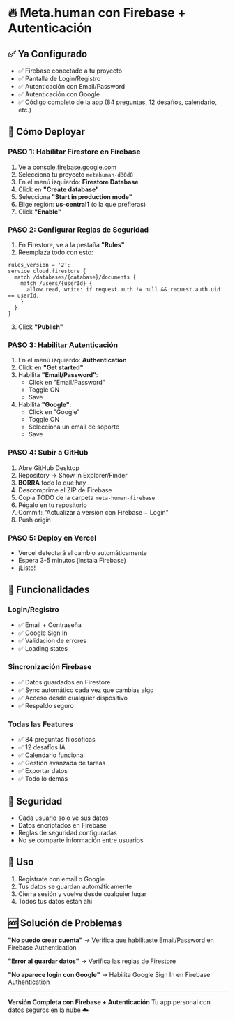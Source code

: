 # 🔥 Meta.human con Firebase + Autenticación

## ✅ Ya Configurado

- ✅ Firebase conectado a tu proyecto
- ✅ Pantalla de Login/Registro
- ✅ Autenticación con Email/Password
- ✅ Autenticación con Google
- ✅ Código completo de la app (84 preguntas, 12 desafíos, calendario, etc.)

## 🚀 Cómo Deployar

### PASO 1: Habilitar Firestore en Firebase

1. Ve a [console.firebase.google.com](https://console.firebase.google.com)
2. Selecciona tu proyecto `metahuman-d30d8`
3. En el menú izquierdo: **Firestore Database**
4. Click en **"Create database"**
5. Selecciona **"Start in production mode"**
6. Elige región: **us-central1** (o la que prefieras)
7. Click **"Enable"**

### PASO 2: Configurar Reglas de Seguridad

1. En Firestore, ve a la pestaña **"Rules"**
2. Reemplaza todo con esto:

```
rules_version = '2';
service cloud.firestore {
  match /databases/{database}/documents {
    match /users/{userId} {
      allow read, write: if request.auth != null && request.auth.uid == userId;
    }
  }
}
```

3. Click **"Publish"**

### PASO 3: Habilitar Autenticación

1. En el menú izquierdo: **Authentication**
2. Click en **"Get started"**
3. Habilita **"Email/Password"**:
   - Click en "Email/Password"
   - Toggle ON
   - Save
4. Habilita **"Google"**:
   - Click en "Google"
   - Toggle ON
   - Selecciona un email de soporte
   - Save

### PASO 4: Subir a GitHub

1. Abre GitHub Desktop
2. Repository → Show in Explorer/Finder
3. **BORRA** todo lo que hay
4. Descomprime el ZIP de Firebase
5. Copia TODO de la carpeta `meta-human-firebase`
6. Pégalo en tu repositorio
7. Commit: "Actualizar a versión con Firebase + Login"
8. Push origin

### PASO 5: Deploy en Vercel

- Vercel detectará el cambio automáticamente
- Espera 3-5 minutos (instala Firebase)
- ¡Listo!

## 🎯 Funcionalidades

### Login/Registro
- ✅ Email + Contraseña
- ✅ Google Sign In
- ✅ Validación de errores
- ✅ Loading states

### Sincronización Firebase
- ✅ Datos guardados en Firestore
- ✅ Sync automático cada vez que cambias algo
- ✅ Acceso desde cualquier dispositivo
- ✅ Respaldo seguro

### Todas las Features
- ✅ 84 preguntas filosóficas
- ✅ 12 desafíos IA
- ✅ Calendario funcional
- ✅ Gestión avanzada de tareas
- ✅ Exportar datos
- ✅ Todo lo demás

## 🔐 Seguridad

- Cada usuario solo ve sus datos
- Datos encriptados en Firebase
- Reglas de seguridad configuradas
- No se comparte información entre usuarios

## 📱 Uso

1. Regístrate con email o Google
2. Tus datos se guardan automáticamente
3. Cierra sesión y vuelve desde cualquier lugar
4. Todos tus datos están ahí

## 🆘 Solución de Problemas

**"No puedo crear cuenta"**
→ Verifica que habilitaste Email/Password en Firebase Authentication

**"Error al guardar datos"**
→ Verifica las reglas de Firestore

**"No aparece login con Google"**
→ Habilita Google Sign In en Firebase Authentication

---

**Versión Completa con Firebase + Autenticación**
Tu app personal con datos seguros en la nube ☁️
